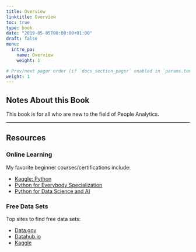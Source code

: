 ```yaml
---
title: Overview
linktitle: Overview
toc: true
type: book
date: "2019-05-05T00:00:00+01:00"
draft: false
menu:
  intro_pa:
    name: Overview
    weight: 1

# Prev/next pager order (if `docs_section_pager` enabled in `params.toml`)
weight: 1
---
```


## Notes About this Book

This book is for all who are new to the field of People Analytics. 

---

## Resources

### Online Learning

My favorite beginner courses/certifications include:
- [Kaggle: Python](https://www.kaggle.com/learn/python)
- [Python for Everybody Specialization](https://www.coursera.org/specializations/python)
- [Python for Data Science and AI](https://www.coursera.org/learn/python-for-applied-data-science-ai)

### Free Data Sets

Top sites to find free data sets:
- [Data.gov](https://www.data.gov/)
- [Datahub.io](https://datahub.io/collections)
- [Kaggle](https://www.kaggle.com/datasets)


<!-- 

With the influx of data becoming ever so available, the need for human resource professionals to increase their analytical skillset is necessary. 

Add in research: 

Huevel & Bondarouk, 2016
https://www.analyticsinhr.com/blog/what-is-hr-analytics/ -->